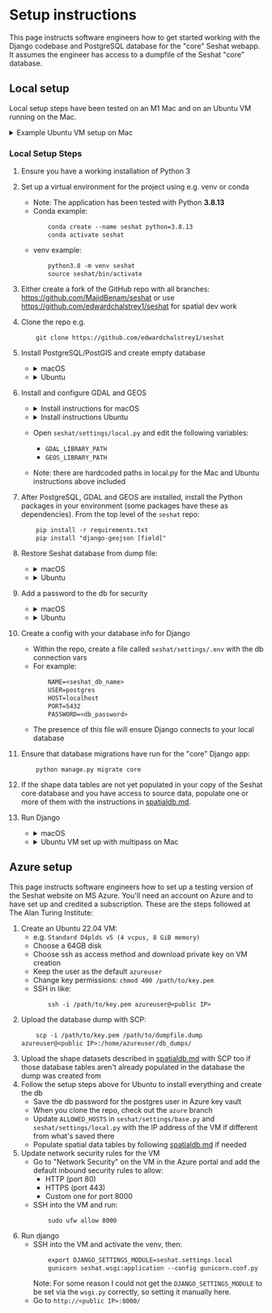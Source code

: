 # Setup instructions

This page instructs software engineers how to get started working with the Django codebase and PostgreSQL database for the "core" Seshat webapp. It assumes the engineer has access to a dumpfile of the Seshat "core" database.

## Local setup

Local setup steps have been tested on an M1 Mac and on an Ubuntu VM running on the Mac.

<details><summary>Example Ubuntu VM setup on Mac</summary>

1. A quick way is to use multipass which can be installed with brew:
    ```
        brew install multipass
    ```
    - Note: the images used by Multipass don’t have a pre-installed graphical desktop
2. Create a VM (Ubuntu 22.04)
    ```
        multipass launch 22.04
    ```
    - This should create a VM called `primary` by default
3. Make sure the VM has enough resources:
    ```
        multipass stop primary
        multipass set local.primary.cpus=4
        multipass set local.primary.disk=60G
        multipass set local.primary.memory=8G
        multipass start primary
    ```
4. Mount the dir containing the database dump to the VM:
    ```
        multipass mount /path/to/database_dumps/ primary:database_dumps
    ```
5. Then log in to the VM with `multipass shell` and install pre-requisites:
    ```
        sudo apt update
        sudo add-apt-repository ppa:deadsnakes/ppa
        sudo apt install python3.8 -y
        sudo apt install python3.8-venv -y
        sudo apt-get install python3.8-dev -y
        sudo apt-get install g++ -y
    ```

</details>

### Local Setup Steps

1. Ensure you have a working installation of Python 3

2. Set up a virtual environment for the project using e.g. venv or conda
    - Note: The application has been tested with Python **3.8.13**
    - Conda example:
        ```
            conda create --name seshat python=3.8.13
            conda activate seshat
        ```
    - venv example:
        ```
            python3.8 -m venv seshat
            source seshat/bin/activate
        ```

3. Either create a fork of the GitHub repo with all branches: https://github.com/MajidBenam/seshat or use https://github.com/edwardchalstrey1/seshat for spatial dev work

4. Clone the repo e.g.
    ```
        git clone https://github.com/edwardchalstrey1/seshat
    ```

5. Install PostgreSQL/PostGIS and create empty database

    - <details><summary>macOS</summary>

        - Installation: follow the instructions to install https://postgresapp.com/ which **gives you PostgreSQL version 16 with PostGIS installed**
        - Create db: open psql with `psql postgres` and run:
            ```
                CREATE DATABASE <seshat_db_name>;
                CREATE EXTENSION postgis;
            ```
        </details>

    - <details><summary>Ubuntu</summary>

        - Installation
            ```
                sudo apt install gnupg2 wget vim -y

                sudo sh -c 'echo "deb http://apt.postgresql.org/pub/repos/apt $(lsb_release -cs)-pgdg main" > /etc/apt/sources.list.d/pgdg.list'

                curl -fsSL https://www.postgresql.org/media/keys/ACCC4CF8.asc | sudo gpg --dearmor -o /etc/apt/trusted.gpg.d/postgresql.gpg

                sudo apt update
                
                sudo apt install postgresql-16 postgresql-contrib-16 postgresql-16-postgis-3 -y
                
                sudo systemctl start postgresql

                sudo systemctl enable postgresql
            ```
        - Create db: open psql with `sudo -u postgres psql` and run:
            ```
                CREATE DATABASE <seshat_db_name>;
            ```
        - Add PostGIS to db: open psql with `sudo -u postgres psql -d <seshat_db_name>` and run:
            ```
                CREATE EXTENSION postgis;
            ```
        

        </details>


9. Install and configure GDAL and GEOS
    - <details><summary>Install instructions for macOS</summary>

        ```
            brew install gdal
            brew install geos
        ```
        </details>
    - <details><summary>Install instructions Ubuntu</summary>

        ```
            sudo apt-get install gdal-bin -y
            sudo apt-get install libgdal-dev -y
            sudo apt install libgeos++-dev libgeos3.10.2 -y
            sudo apt install libgeos-c1v5 libgeos-dev libgeos-doc -y
        ```
        - Note: you could first check the available libgeos version with: `sudo apt search libgeos`
        </details>
    - Open `seshat/settings/local.py` and edit the following variables:
        - `GDAL_LIBRARY_PATH`
        - `GEOS_LIBRARY_PATH`
    - Note: there are hardcoded paths in local.py for the Mac and Ubuntu instructions above included

6. After PostgreSQL, GDAL and GEOS are installed, install the Python packages in your environment (some packages have these as dependencies). From the top level of the `seshat` repo:
    ```
        pip install -r requirements.txt
        pip install "django-geojson [field]"
    ```

7. Restore Seshat database from dump file:

    - <details><summary>macOS</summary>

        ```
            pg_restore -U postgres -d <seshat_db_name> /path/to/file.dump
        ```
        </details>
    - <details><summary>Ubuntu</summary>

        - `sudo nano /etc/postgresql/16/main/pg_hba.conf`
        - On the line `local all postgres peer` change "peer" to "trust"
        - Reload postgres and populate the db:
            ```
                sudo systemctl reload postgresql
                sudo psql -U postgres <seshat_db_name> < /path/to/file.dump
            ```
        </details>

8. Add a password to the db for security

    - <details><summary>macOS</summary>

        - Add a password for the superuser with `psql -U postgres`:
            ```
                ALTER USER postgres WITH PASSWORD '<db_password>';
            ```
        - Locate `pg_hba.conf` if you don't know where it is
            ```
                psql -U postgres -c 'SHOW hba_file;'
            ```
        - Update postgres to use md5 with `nano /path/to/pg_hba.conf`
            ![](img/pg_hba.conf.png)
        </details>
    - <details><summary>Ubuntu</summary>

        - Add a password for the superuser with `sudo -u postgres psql`:
            ```
                ALTER USER postgres WITH PASSWORD '<db_password>';
            ```
        - Update postgres to use md5 with `sudo nano /etc/postgresql/16/main/pg_hba.conf`
            ![](img/pg_hba.conf.png)
        - Reload postgres
            ```
                sudo systemctl reload postgresql
            ```
        </details>

8. Create a config with your database info for Django
    - Within the repo, create a file called `seshat/settings/.env` with the db connection vars
    - For example:
        ```
            NAME=<seshat_db_name>
            USER=postgres
            HOST=localhost
            PORT=5432
            PASSWORD=<db_password>
        ```
    - The presence of this file will ensure Django connects to your local database

9. Ensure that database migrations have run for the "core" Django app:
    ```
        python manage.py migrate core
    ```

10. If the shape data tables are not yet populated in your copy of the Seshat core database and you have access to source data, populate one or more of them with the instructions in [spatialdb.md](spatialdb.md).

11. Run Django
    - <details><summary>macOS</summary>

        ```
            python manage.py runserver
        ```

        The webapp should be visible in a browser at http://127.0.0.1:8000/
        </details>
    - <details><summary>Ubuntu VM set up with multipass on Mac</summary>

        - Check IP inside VM:
            ```
                ip addr show
            ```
            - e.g. `192.168.64.3`
        - In the VM, ensure the firewall doesn't block incoming connections on port 8000:
            ```
                sudo ufw allow 8000
            ```
        - In a mac terminal run:
            ```
                multipass exec primary -- sudo iptables -t nat -A PREROUTING -p tcp --dport 8000 -j DNAT --to-destination 192.168.64.3:8000
            ```
            - Where `192.168.64.3` is the IP address
        - Restart the VM:
            ```
                multipass restart primary
            ```
        - Log back into the VM with `multipass shell` and run the django app:
            - Remember to firstactivate the venv e.g.
                ```
                    source seshat/bin/activate
                ```
            ```
                python manage.py runserver 0.0.0.0:8000
            ```
            - Go to http://192.168.64.3:8000/ in a browser (where `192.168.64.3` is the IP address)
            </details>
    



## Azure setup

This page instructs software engineers how to set up a testing version of the Seshat website on MS Azure. You'll need an account on Azure and to have set up and credited a subscription. These are the steps followed at The Alan Turing Institute:

1. Create an Ubuntu 22.04 VM:
    - e.g. `Standard D4plds v5 (4 vcpus, 8 GiB memory)`
    - Choose a 64GB disk
    - Choose ssh as access method and download private key on VM creation
    - Keep the user as the default `azureuser`
    - Change key permissions: `chmod 400 /path/to/key.pem`
    - SSH in like:
        ```
            ssh -i /path/to/key.pem azureuser@<public IP>
        ```
2. Upload the database dump with SCP:
    ```
        scp -i /path/to/key.pem /path/to/dumpfile.dump azureuser@<public IP>:/home/azureuser/db_dumps/
    ```
3. Upload the shape datasets described in [spatialdb.md](spatialdb.md) with SCP too if those database tables aren't already populated in the database the dump was created from
4. Follow the setup steps above for Ubuntu to install everything and create the db
    - Save the db password for the postgres user in Azure key vault
    - When you clone the repo, check out the `azure` branch
    - Update `ALLOWED_HOSTS` in `seshat/settings/base.py` and `seshat/settings/local.py` with the IP address of the VM if different from what's saved there
    - Populate spatial data tables by following [spatialdb.md](spatialdb.md) if needed
5. Update network security rules for the VM
    - Go to "Network Security" on the VM in the Azure portal and add the default inbound security rules to allow:
        - HTTP (port 80)
        - HTTPS (port 443)
        - Custom one for port 8000
    - SSH into the VM and run:
        ```
            sudo ufw allow 8000
        ```
6. Run django
    - SSH into the VM and activate the venv, then:
        ```
            export DJANGO_SETTINGS_MODULE=seshat.settings.local
            gunicorn seshat.wsgi:application --config gunicorn.conf.py
        ```
        Note: For some reason I could not get the `DJANGO_SETTINGS_MODULE` to be set via the `wsgi.py` correctly, so setting it manually here.
    - Go to `http://<public IP>:8000/`